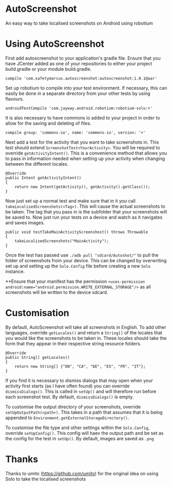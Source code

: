 # AutoScreenshot
An easy way to take localised screenshots on Android using robotium


# Using AutoScreenshot
First add autoscreenshot to your application's gradle file. Ensure that you have JCenter added as one of your repositories to either your project build.gradle or your module build.gradle.

`compile 'com.safetymarcus.autoscreenshot:autoscreenshot:1.0.1@aar'`

Set up robotium to compile into your test environment. If necessary, this can easily be done in a separate directory from your other tests by using flavours.

`androidTestCompile 'com.jayway.android.robotium:robotium-solo:+'`

It is also necessary to have commons io added to your project in order to allow for the saving and deleting of files.

`compile group: 'commons-io', name: 'commons-io', version: '+'`

Next add a test for the activity that you want to take screenshots in. This test should extend `ScreenshotTest<YourActivity>`. You will be required to override `getActivityIntent()`. This is a convenience method that allows you to pass in information needed when setting up your activity when changing between the different locales. 

```
@Override
public Intent getActivityIntent()
{
	return new Intent(getActivity(), getActivity().getClass());
}
```

Now just set up a normal test and make sure that in it you call `takeLocalisedScreenshots(<Tag>)`. This will cause the actual screenshots to be taken. The tag that you pass in is the subfolder that your screenshots will be saved to. Now just run your tests on a device and watch as it navigates and saves images.

```
public void testTakeMainActivityScreenshost() throws Throwable
{
	takeLocalizedScreenshots("MainActivity");
}
```

Once the test has passed use `./adb pull "sdcard/Autoshot/"` to pull the folder of screenshots from your device. This can be changed by overwriting set up and setting up the `Solo.Config` file before creating a new `Solo` instance.

**Ensure that your manifest has the permission `<uses-permission android:name="android.permission.WRITE_EXTERNAL_STORAGE"/>` as all screenshots will be written to the device sdcard.

# Customisation
By default, AutoScreenshot will take all screenshots in English. To add other languages, override `getLocales()` and return a `String[]` of the locales that you would like the screenshots to be taken in. These locales should take the form that they appear in their respective string resource folders.

```
@Override
public String[] getLocales()
{
	return new String[] {"EN", "CA", "DE", "ES", "FR", "IT"};
}
```

If you find it is necessary to dismiss dialogs that may open when your activity first starts (as I have often found) you can override `dismissDialogs()`. This is called in `setUp()` and will therefore run before each screenshot test. By default, `dismissDialogs()` is empty.

To customise the output directory of your screenshots, override `setUpOutputPath(<path>)`. This takes in a path that assumes that it is being appended to `Environment.getExternalStorageDirectory()`.

To customise the file type and other settings within the `Solo.Config`, override `setUpConfig()`. This config will haev the output path and be set as the config for the test in `setUp()`. By default, images are saved as `.png`

# Thanks
Thanks to umito (https://github.com/umito) for the original idea on using Solo to take the localised screenshots

